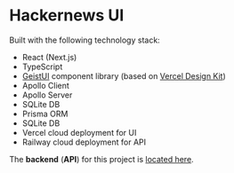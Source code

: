 # Hackernews UI

Built with the following technology stack:

-   React (Next.js)
-   TypeScript
-   [GeistUI](https://react.geist-ui.dev/en-us) component library (based on [Vercel Design Kit](https://vercel.com/design))
-   Apollo Client
-   Apollo Server
-   SQLite DB
-   Prisma ORM
-   SQLite DB
-   Vercel cloud deployment for UI
-   Railway cloud deployment for API

The **backend** (**API**) for this project is [located here](https://github.com/dvakatsiienko/hackernews-api).

